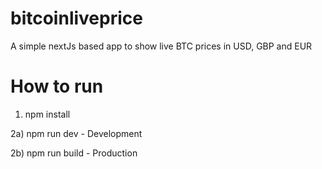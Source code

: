 # bitcoinliveprice
A simple nextJs based app to show live BTC prices in USD, GBP and EUR


# How to run

1) npm install

2a) npm run dev - Development

2b) npm run build - Production
